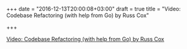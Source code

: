 +++
date = "2016-12-13T20:00:08+03:00"
draft = true
title = "Video: Codebase Refactoring (with help from Go) by Russ Cox"

+++

<p><a href="/stories/1352-video-codebase-refactoring-with-help-from-go-by-russ-cox">Video: Codebase Refactoring (with help from Go) by Russ Cox</a></p>
